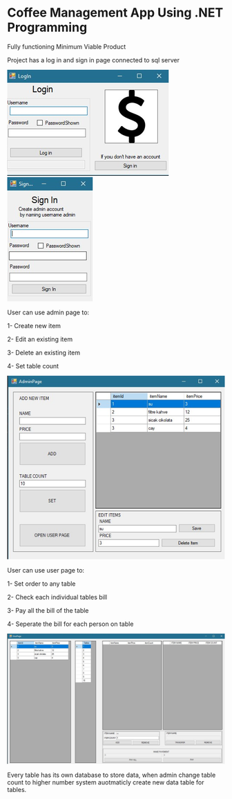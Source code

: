 # Coffee Management App Using .NET Programming

Fully functioning Minimum Viable Product

Project has a log in and sign in page connected to sql server

<img src="img/Login.jpg">
<img src="img/Signin.jpg">

User can use admin page to:

1- Create new item

2- Edit an existing item

3- Delete an existing item

4- Set table count

<img src="img/AdminPage.jpg">

User can use user page to:

1- Set order to any table

2- Check each individual tables bill

3- Pay all the bill of the table

4- Seperate the bill for each person on table

<img src="img/UserPage2.jpg">

Every table has its own database to store data, when admin change table count to higher number system auotmaticly create new data table for tables.
